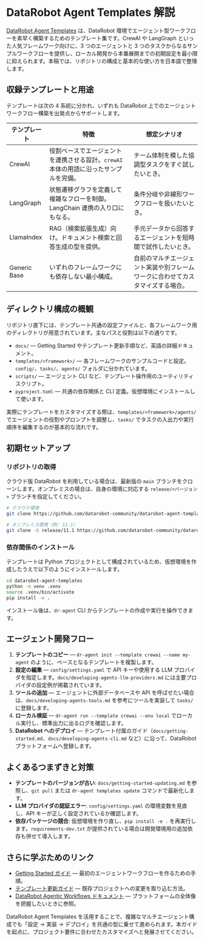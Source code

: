 # DataRobot Agent Templates 解説

[DataRobot Agent Templates](https://github.com/datarobot-community/datarobot-agent-templates) は、DataRobot 環境でエージェント型ワークフローを素早く構築するためのテンプレート集です。CrewAI や LangGraph といった人気フレームワーク向けに、3 つのエージェントと 3 つのタスクからなるサンプルワークフローを提供し、ローカル開発から本番展開までの初期設定を最小限に抑えられます。本稿では、リポジトリの構成と基本的な使い方を日本語で整理します。

## 収録テンプレートと用途

テンプレートは次の 4 系統に分かれ、いずれも DataRobot 上でのエージェントワークフロー構築を出発点からサポートします。

| テンプレート | 特徴 | 想定シナリオ |
| --- | --- | --- |
| CrewAI | 役割ベースでエージェントを連携させる設計。`crewAI` 本体の用語に沿ったサンプルを完備。 | チーム体制を模した協調型タスクをすぐ試したいとき。 |
| LangGraph | 状態遷移グラフを定義して複雑なフローを制御。LangChain 連携の入り口にもなる。 | 条件分岐や非線形ワークフローを扱いたいとき。 |
| LlamaIndex | RAG（検索拡張生成）向け。ドキュメント検索と回答生成の型を提供。 | 手元データから回答するエージェントを短時間で試作したいとき。 |
| Generic Base | いずれのフレームワークにも依存しない最小構成。 | 自前のマルチエージェント実装や別フレームワークに合わせてカスタマイズする場合。 |

## ディレクトリ構成の概観

リポジトリ直下には、テンプレート共通の設定ファイルと、各フレームワーク用のディレクトリが用意されています。主なパスと役割は以下の通りです。

- `docs/` — Getting Started やテンプレート更新手順など、英語の詳細ドキュメント。
- `templates/<framework>/` — 各フレームワークのサンプルコードと設定。`config/`、`tasks/`、`agents/` フォルダに分かれています。
- `scripts/` — エージェント CLI など、テンプレート操作用のユーティリティスクリプト。
- `pyproject.toml` — 共通の依存関係と CLI 定義。仮想環境にインストールして使います。

実際にテンプレートをカスタマイズする際は、`templates/<framework>/agents/` でエージェントの役割やプロンプトを調整し、`tasks/` でタスクの入出力や実行順序を編集するのが基本的な流れです。

## 初期セットアップ

### リポジトリの取得

クラウド版 DataRobot を利用している場合は、最新版の `main` ブランチをクローンします。オンプレミスの場合は、自身の環境に対応する `release/<バージョン>` ブランチを指定してください。

```bash
# クラウド環境
git clone https://github.com/datarobot-community/datarobot-agent-templates.git

# オンプレミス環境（例: 11.1）
git clone -b release/11.1 https://github.com/datarobot-community/datarobot-agent-templates.git
```

### 依存関係のインストール

テンプレートは Python プロジェクトとして構成されているため、仮想環境を作成したうえで以下のようにインストールします。

```bash
cd datarobot-agent-templates
python -m venv .venv
source .venv/bin/activate
pip install -e .
```

インストール後は、`dr-agent` CLI からテンプレートの作成や実行を操作できます。

## エージェント開発フロー

1. **テンプレートのコピー** — `dr-agent init --template crewai --name my-agent` のように、ベースとなるテンプレートを複製します。
2. **設定の編集** — `config/settings.yaml` で API キーや使用する LLM プロバイダを指定します。`docs/developing-agents-llm-providers.md` には主要プロバイダの設定例が掲載されています。
3. **ツールの追加** — エージェントに外部データベースや API を呼ばせたい場合は、`docs/developing-agents-tools.md` を参考にツールを実装して `tasks/` に登録します。
4. **ローカル検証** — `dr-agent run --template crewai --env local` でローカル実行し、標準出力に出るログを確認します。
5. **DataRobot へのデプロイ** — テンプレート付属のガイド（`docs/getting-started.md`、`docs/developing-agents-cli.md` など）に沿って、DataRobot プラットフォームへ登録します。

## よくあるつまずきと対策

- **テンプレートのバージョンが古い**: `docs/getting-started-updating.md` を参照し、`git pull` または `dr-agent templates update` コマンドで最新化します。
- **LLM プロバイダの認証エラー**: `config/settings.yaml` の環境変数を見直し、API キーが正しく設定されているか確認します。
- **依存パッケージの競合**: 仮想環境を作り直し、`pip install -e .` を再実行します。`requirements-dev.txt` が提供されている場合は開発環境用の追加依存も併せて導入します。

## さらに学ぶためのリンク

- [Getting Started ガイド](https://github.com/datarobot-community/datarobot-agent-templates/blob/main/docs/getting-started.md) — 最初のエージェントワークフローを作るための手順。
- [テンプレート更新ガイド](https://github.com/datarobot-community/datarobot-agent-templates/blob/main/docs/getting-started-updating.md) — 既存プロジェクトへの変更を取り込む方法。
- [DataRobot Agentic Workflows ドキュメント](https://docs.datarobot.com/en/docs/gen-ai/genai-agents/index.html) — プラットフォームの全体像を把握したいときに参照。

DataRobot Agent Templates を活用することで、複雑なマルチエージェント構成でも「設定 → 実装 → デプロイ」を共通の型に乗せて進められます。本ガイドを起点に、プロジェクト要件に合わせたカスタマイズへと発展させてください。
